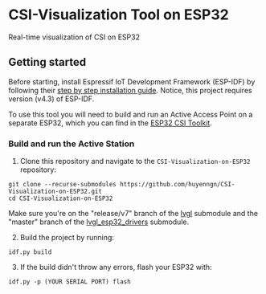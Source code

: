 # CSI-Visualization Tool on ESP32
Real-time visualization of CSI on ESP32

## Getting started
Before starting, install Espressif IoT Development Framework (ESP-IDF) by following their [step by step installation guide](https://docs.espressif.com/projects/esp-idf/en/v4.3/esp32/get-started/index.html#installation-step-by-step). Notice, this project requires version (v4.3) of ESP-IDF.

To use this tool you will need to build and run an Active Access Point on a separate ESP32, which you can find in the [ESP32 CSI Toolkit](https://github.com/StevenMHernandez/ESP32-CSI-Tool).

### Build and run the Active Station
1. Clone this repository and navigate to the `CSI-Visualization-on-ESP32` repository:

```
git clone --recurse-submodules https://github.com/huyenngn/CSI-Visualization-on-ESP32.git
cd CSI-Visualization-on-ESP32
```
Make sure you're on the "release/v7" branch of the [lvgl](https://github.com/huyenngn/lvgl/tree/release/v7) submodule and the "master" branch of the [lvgl_esp32_drivers](https://github.com/huyenngn/lvgl_esp32_drivers/tree/master) submodule.

2. Build the project by running:
```
idf.py build
```

3. If the build didn't throw any errors, flash your ESP32 with:
```
idf.py -p (YOUR SERIAL PORT) flash
```
